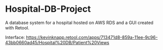# Hospital-DB-Project
A database system for a hospital hosted on AWS RDS and a GUI created with Retool.

Interface:
https://kevinknapp.retool.com/apps/713471d8-859a-11ee-9c96-43bb0660ad45/Hospital%20DB/Patient%20Views
